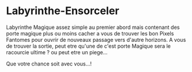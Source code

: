 # Labyrinthe-Ensorceler
Labyrinthe Magique assez simple au premier abord mais contenant des porte magique plus ou moins cacher a vous de trouver les bon Pixels Fantomes pour ouvrir de nouveaux passage vers d'autre horizons.
A vous de trouver la sortie, peut etre qu'une de c'est porte Magique sera le racourcie ultime ? ou peut etre un piege... 

Que votre chance soit avec vous...!
